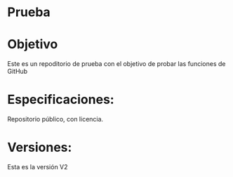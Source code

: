 # Prueba

# Objetivo
Este es un repoditorio de prueba con el objetivo de probar las funciones de GitHub

# Especificaciones:
Repositorio público, con licencia.

# Versiones:
Esta es la versión V2
